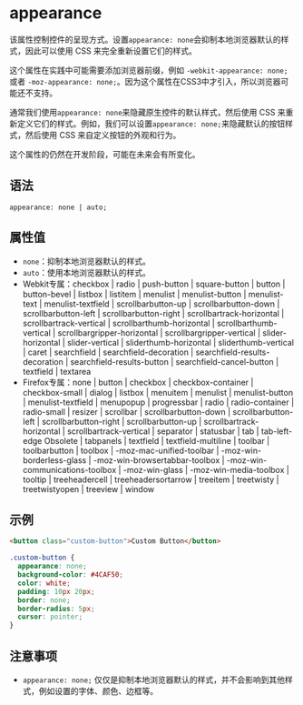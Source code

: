 # appearance

该属性控制控件的呈现方式。设置`appearance: none`会抑制本地浏览器默认的样式，因此可以使用 CSS 来完全重新设置它们的样式。

这个属性在实践中可能需要添加浏览器前缀，例如 `-webkit-appearance: none;`或者 `-moz-appearance: none;`。因为这个属性在CSS3中才引入，所以浏览器可能还不支持。

通常我们使用`appearance: none`来隐藏原生控件的默认样式，然后使用 CSS 来重新定义它们的样式。例如，我们可以设置`appearance: none;`来隐藏默认的按钮样式，然后使用 CSS 来自定义按钮的外观和行为。

这个属性的仍然在开发阶段，可能在未来会有所变化。

## 语法

```
appearance: none | auto;
```

## 属性值

- `none`：抑制本地浏览器默认的样式。
- `auto`：使用本地浏览器默认的样式。
- Webkit专属：checkbox | radio | push-button | square-button | button | button-bevel | listbox | listitem | menulist | menulist-button | menulist-text | menulist-textfield | scrollbarbutton-up | scrollbarbutton-down | scrollbarbutton-left | scrollbarbutton-right | scrollbartrack-horizontal | scrollbartrack-vertical | scrollbarthumb-horizontal | scrollbarthumb-vertical | scrollbargripper-horizontal | scrollbargripper-vertical | slider-horizontal | slider-vertical | sliderthumb-horizontal | sliderthumb-vertical | caret | searchfield | searchfield-decoration | searchfield-results-decoration | searchfield-results-button | searchfield-cancel-button | textfield | textarea
- Firefox专属：none | button | checkbox | checkbox-container | checkbox-small | dialog | listbox | menuitem | menulist | menulist-button | menulist-textfield | menupopup | progressbar | radio | radio-container | radio-small | resizer | scrollbar | scrollbarbutton-down | scrollbarbutton-left | scrollbarbutton-right | scrollbarbutton-up | scrollbartrack-horizontal | scrollbartrack-vertical | separator | statusbar | tab | tab-left-edge Obsolete | tabpanels | textfield | textfield-multiline | toolbar | toolbarbutton | toolbox | -moz-mac-unified-toolbar | -moz-win-borderless-glass | -moz-win-browsertabbar-toolbox | -moz-win-communications-toolbox | -moz-win-glass | -moz-win-media-toolbox | tooltip | treeheadercell | treeheadersortarrow | treeitem | treetwisty | treetwistyopen | treeview | window

## 示例

```html
<button class="custom-button">Custom Button</button>
```

```css
.custom-button {
  appearance: none;
  background-color: #4CAF50;
  color: white;
  padding: 10px 20px;
  border: none;
  border-radius: 5px;
  cursor: pointer;
}
```

## 注意事项

- `appearance: none;` 仅仅是抑制本地浏览器默认的样式，并不会影响到其他样式，例如设置的字体、颜色、边框等。


